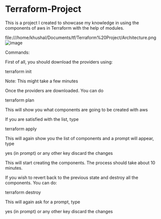 # Terraform-Project

This is a project I created to showcase my knowledge in using the components of aws in Terraform with the help of modules.

file:///home/khushal/Documents/tf/Terraform%20Project/Architecture.png![image](https://user-images.githubusercontent.com/112554837/218684208-b51cd6a2-3daf-4207-b919-06459547c503.png)

Commands:

First of all, you should download the providers using:

terraform init

Note: This might take a few minutes

Once the providers are downloaded. You can do

terraform plan

This will show you what components are going to be created with aws

If you are satisfied with the list, type

terraform apply

This will again show you the list of components and a prompt will appear, type

yes (in prompt) or any other key discard the changes

This will start creating the components. The process should take about 10 minutes. 

If you wish to revert back to the previous state and destroy all the components. You can do:

terraform destroy

This will again ask for a prompt, type

yes (in prompt) or any other key discard the changes





